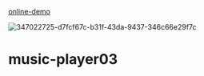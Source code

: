 [online-demo](https://music-player03.vercel.app/)

![347022725-d7fcf67c-b31f-43da-9437-346c66e29f7c](https://github.com/user-attachments/assets/d87aeef1-00da-4ab4-81fd-413c95040666)
# music-player03
